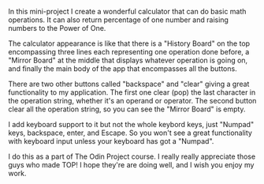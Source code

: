 In this mini-project I create a wonderful calculator that can do basic math operations. It can also return percentage of one number and raising numbers to the Power of One.

The calculator appearance is like that there is a "History Board" on the top encompassing three lines each representing one operation done before, a "Mirror Board" at the middle that displays whatever operation is going on, and finally the main body of the app that encompasses all the buttons. 

There are two other buttons called "backspace" and "clear" giving a great functionality to my application. The first one clear (pop) the last character in the operation string, whether it's an operand or operator. The second button clear all the operation string, so you can see the "Mirror Board" is empty.

I add keyboard support to it but not the whole keybord keys, just "Numpad" keys, backspace, enter, and Escape. So you won't see a great functionality with keyboard input unless your keyboard has got a "Numpad".

I do this as a part of The Odin Project course. I really really appreciate those guys who made TOP! I hope they're are doing well, and I wish you enjoy my work.  
